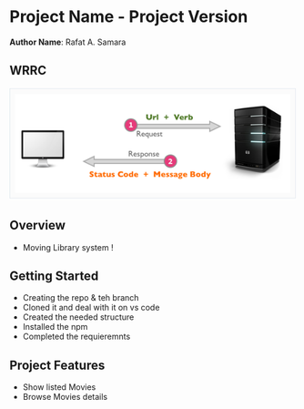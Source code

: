 # Project Name - Project Version

**Author Name**: Rafat A. Samara

## WRRC
![image](./assets/WRRC.png)

## Overview
* Moving Library system !


## Getting Started
- Creating the repo & teh branch
- Cloned it and deal with it on vs code
- Created the needed structure
- Installed the npm
- Completed the requieremnts

## Project Features
* Show listed Movies
* Browse Movies details